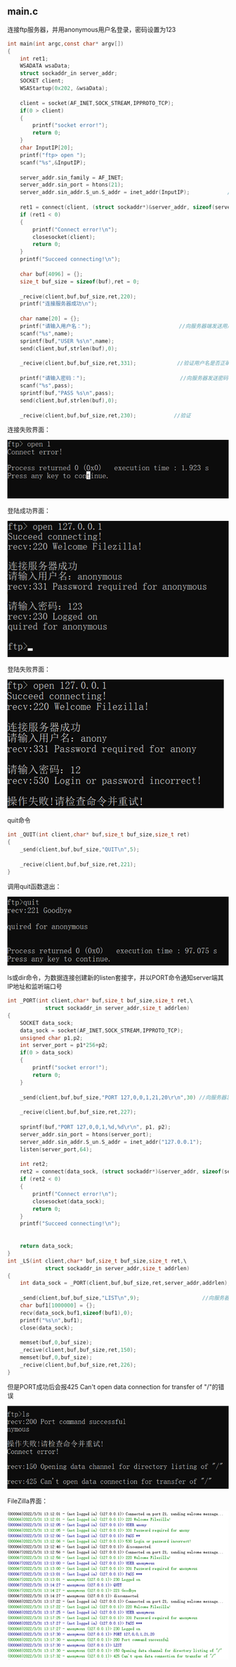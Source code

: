## main.c

连接ftp服务器，并用anonymous用户名登录，密码设置为123

```c
int main(int argc,const char* argv[])
{
    int ret1;
    WSADATA wsaData;
    struct sockaddr_in server_addr;
    SOCKET client;
    WSAStartup(0x202, &wsaData);

	client = socket(AF_INET,SOCK_STREAM,IPPROTO_TCP);
	if(0 > client)
	{
		printf("socket error!");
		return 0;
	}
	char InputIP[20];
    printf("ftp> open ");
    scanf("%s",&InputIP);

	server_addr.sin_family = AF_INET;
	server_addr.sin_port = htons(21);
	server_addr.sin_addr.S_un.S_addr = inet_addr(InputIP);            //输入你的目标ip

    ret1 = connect(client, (struct sockaddr*)&server_addr, sizeof(server_addr));
    if (ret1 < 0)
    {
        printf("Connect error!\n");
        closesocket(client);
        return 0;
    }
    printf("Succeed connecting!\n");

	char buf[4096] = {};
	size_t buf_size = sizeof(buf),ret = 0;

	_recive(client,buf,buf_size,ret,220);
	printf("连接服务器成功\n");

	char name[20] = {};
	printf("请输入用户名：");                            //向服务器端发送用户名
	scanf("%s",name);
	sprintf(buf,"USER %s\n",name);
	send(client,buf,strlen(buf),0);

	_recive(client,buf,buf_size,ret,331);             //验证用户名是否正确

	printf("请输入密码：");                              //向服务器发送密码
	scanf("%s",pass);
	sprintf(buf,"PASS %s\n",pass);
	send(client,buf,strlen(buf),0);

	_recive(client,buf,buf_size,ret,230);            //验证
```

连接失败界面：

![image-20220331131128052](https://raw.githubusercontent.com/moli531/img/main/202203311311382.png)

登陆成功界面：

![image-20220331131008532](https://raw.githubusercontent.com/moli531/img/main/202203311310865.png)

登陆失败界面：

![image-20220331131224129](https://raw.githubusercontent.com/moli531/img/main/202203311312588.png)

quit命令

```c
int _QUIT(int client,char* buf,size_t buf_size,size_t ret)
{
	_send(client,buf,buf_size,"QUIT\n",5);

	_recive(client,buf,buf_size,ret,221);
}
```

调用quit函数退出：

![image-20220331131437741](https://raw.githubusercontent.com/moli531/img/main/202203311314272.png)

ls或dir命令，为数据连接创建新的listen套接字，并以PORT命令通知server端其IP地址和监听端口号

```c
int _PORT(int client,char* buf,size_t buf_size,size_t ret,\
			struct sockaddr_in server_addr,size_t addrlen)
{
    SOCKET data_sock;
	data_sock = socket(AF_INET,SOCK_STREAM,IPPROTO_TCP);   
	unsigned char p1,p2;
	int server_port = p1*256+p2;
	if(0 > data_sock)
	{
		printf("socket error!");
		return 0;
	}

    _send(client,buf,buf_size,"PORT 127,0,0,1,21,20\r\n",30) //向服务器发送PORT指令

	_recive(client,buf,buf_size,ret,227);

    sprintf(buf,"PORT 127,0,0,1,%d,%d\r\n", p1, p2);
	server_addr.sin_port = htons(server_port);
	server_addr.sin_addr.S_un.S_addr = inet_addr("127.0.0.1");
    listen(server_port,64);

    int ret2;
    ret2 = connect(data_sock, (struct sockaddr*)&server_addr, sizeof(server_addr));
    if (ret2 < 0)
    {
        printf("Connect error!\n");
        closesocket(data_sock);
        return 0;
    }
    printf("Succeed connecting!\n");


	return data_sock;
}
int _LS(int client,char* buf,size_t buf_size,size_t ret,\
			struct sockaddr_in server_addr,size_t addrlen)
{
	int data_sock = _PORT(client,buf,buf_size,ret,server_addr,addrlen);    

	_send(client,buf,buf_size,"LIST\n",9);                    //向服务器发送LIST指令
	char buf1[1000000] = {};
	recv(data_sock,buf1,sizeof(buf1),0);
	printf("%s\n",buf1);
	close(data_sock);

	memset(buf,0,buf_size);
	_recive(client,buf,buf_size,ret,150);
    memset(buf,0,buf_size);
	_recive(client,buf,buf_size,ret,226);
}
```



但是PORT成功后会报425 Can't open data connection for transfer of "/"的错误

![image-20220331131800353](https://raw.githubusercontent.com/moli531/img/main/202203311318638.png)

FileZilla界面：

![image-20220331132244989](https://raw.githubusercontent.com/moli531/img/main/202203311322580.png)



